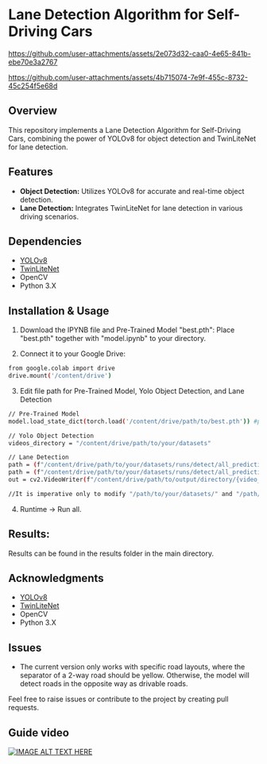 # Lane Detection Algorithm for Self-Driving Cars

https://github.com/user-attachments/assets/2e073d32-caa0-4e65-841b-ebe70e3a2767


https://github.com/user-attachments/assets/4b715074-7e9f-455c-8732-45c254f5e68d


## Overview

This repository implements a Lane Detection Algorithm for Self-Driving Cars, combining the power of YOLOv8 for object detection and TwinLiteNet for lane detection.

## Features

- **Object Detection:** Utilizes YOLOv8 for accurate and real-time object detection.
- **Lane Detection:** Integrates TwinLiteNet for lane detection in various driving scenarios.

## Dependencies

- [YOLOv8](https://docs.ultralytics.com/)
- [TwinLiteNet](https://github.com/chequanghuy/TwinLiteNet)
- OpenCV
- Python 3.X

## Installation & Usage

1. Download the IPYNB file and Pre-Trained Model "best.pth":
Place "best.pth" together with "model.ipynb" to your directory.

2. Connect it to your Google Drive:

```bash
from google.colab import drive
drive.mount('/content/drive')
```

3. Edit file path for Pre-Trained Model, Yolo Object Detection, and Lane Detection
```bash
// Pre-Trained Model
model.load_state_dict(torch.load('/content/drive/path/to/best.pth')) #pretrained model

// Yolo Object Detection
videos_directory = "/content/drive/path/to/your/datasets"

// Lane Detection
path = (f"/content/drive/path/to/your/datasets/runs/detect/all_predictions/predict/{video_file}")
path = (f"/content/drive/path/to/your/datasets/runs/detect/all_predictions/predict{counter}/{video_file}")
out = cv2.VideoWriter(f"/content/drive/path/to/output/directory/{video_file}",cv2.VideoWriter_fourcc('M','J','P','G'), 30, (frame_width,frame_height))

//It is imperative only to modify "/path/to/your/datasets/" and "/path/to/output/directory/"
```

4. Runtime -> Run all.

## Results:
Results can be found in the results folder in the main directory.

## Acknowledgments

- [YOLOv8](https://docs.ultralytics.com/)
- [TwinLiteNet](https://github.com/chequanghuy/TwinLiteNet)
- OpenCV
- Python 3.X

## Issues
- The current version only works with specific road layouts, where the separator of a 2-way road should be yellow. Otherwise, the model will detect roads in the opposite way as drivable roads.

Feel free to raise issues or contribute to the project by creating pull requests.

## Guide video
[![IMAGE ALT TEXT HERE](https://img.youtube.com/vi/tIPZ5z-whF4/0.jpg)](https://www.youtube.com/watch?v=tIPZ5z-whF4)
